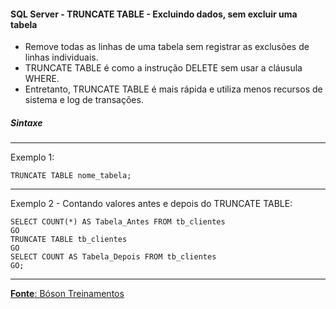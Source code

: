 #### SQL Server - TRUNCATE TABLE - Excluindo dados, sem excluir uma tabela

* Remove todas as linhas de uma tabela sem registrar as exclusões de linhas individuais.
* TRUNCATE TABLE é como a instrução DELETE sem usar a cláusula WHERE.
* Entretanto, TRUNCATE TABLE é mais rápida e utiliza menos recursos de sistema e log de transações.

##### Sintaxe
---
Exemplo 1:

	TRUNCATE TABLE nome_tabela;
		
---
Exemplo 2 - Contando valores antes e depois do TRUNCATE TABLE:

	SELECT COUNT(*) AS Tabela_Antes FROM tb_clientes
	GO
	TRUNCATE TABLE tb_clientes
	GO
	SELECT COUNT AS Tabela_Depois FROM tb_clientes
	GO;
---

[**Fonte**: Bóson Treinamentos](https://youtube.com/playlist?list=PLucm8g_ezqNqI5cW3alteV5olcMCcHYRK&si=iTJ-F9uZb8Eff3QA)